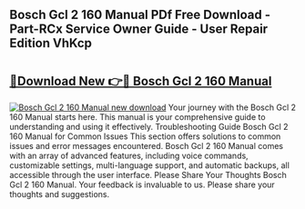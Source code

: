 ## Bosch Gcl 2 160 Manual PDf Free Download - Part-RCx Service Owner Guide - User Repair Edition VhKcp

# <h2><a href="http://bc35306.oget.top/?id=Bosch+Gcl+2+160+Manual">🔗Download New 👉🔴 Bosch Gcl 2 160 Manual</a></h2>

[![Bosch Gcl 2 160 Manual new download](https://i.imgur.com/5g1atiW.png)](http://bc35306.oget.top/?id=Bosch+Gcl+2+160+Manual)
Your journey with the Bosch Gcl 2 160 Manual starts here. This manual is your comprehensive guide to understanding and using it effectively. Troubleshooting Guide Bosch Gcl 2 160 Manual for Common Issues This section offers solutions to common issues and error messages encountered. Bosch Gcl 2 160 Manual comes with an array of advanced features, including voice commands, customizable settings, multi-language support, and automatic backups, all accessible through the user interface. Please Share Your Thoughts Bosch Gcl 2 160 Manual. Your feedback is invaluable to us. Please share your thoughts and suggestions.
